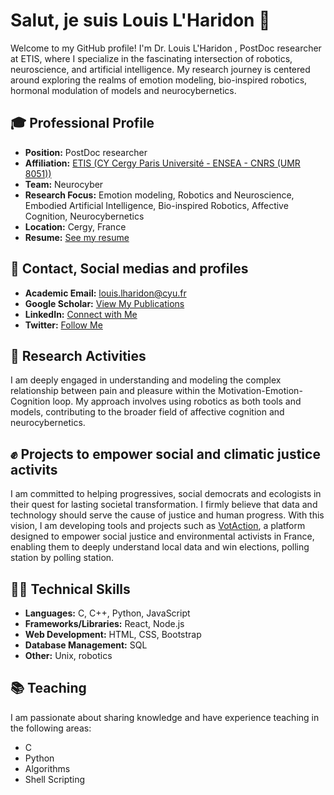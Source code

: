 # Salut, je suis Louis L'Haridon 👋

Welcome to my GitHub profile! I'm Dr. Louis L'Haridon , PostDoc researcher at ETIS, where I specialize in the fascinating intersection of robotics, neuroscience, and artificial intelligence. My research journey is centered around exploring the realms of emotion modeling, bio-inspired robotics, hormonal modulation of models and neurocybernetics.

## 🎓 Professional Profile

- **Position:** PostDoc researcher
- **Affiliation:** [ETIS (CY Cergy Paris Université - ENSEA - CNRS (UMR 8051))](https://www.etis-lab.fr/)
- **Team:** Neurocyber
- **Research Focus:** Emotion modeling, Robotics and Neuroscience, Embodied Artificial Intelligence, Bio-inspired Robotics, Affective Cognition, Neurocybernetics
- **Location:** Cergy, France
- **Resume:** [See my resume](https://github.com/lharidonlouis/lharidonlouis/blob/main/cv_these.pdf)

## 💬 Contact, Social medias and profiles

- **Academic Email:** louis.lharidon@cyu.fr
- **Google Scholar:** [View My Publications](https://scholar.google.com/citations?user=_UtqIesAAAAJ&hl=fr)
- **LinkedIn:** [Connect with Me](https://www.linkedin.com/in/lharidonlouis/)
- **Twitter:** [Follow Me](https://twitter.com/lharidonlouis)


## 🧠 Research Activities

I am deeply engaged in understanding and modeling the complex relationship between pain and pleasure within the Motivation-Emotion-Cognition loop. My approach involves using robotics as both tools and models, contributing to the broader field of affective cognition and neurocybernetics.

## ✊ Projects to empower social and climatic justice activits

I am committed to helping progressives, social democrats and ecologists  in their quest for lasting societal transformation. I firmly believe that data and technology should serve the cause of justice and human progress. With this vision, I am developing tools and projects such as [VotAction](https://github.com/lharidonlouis/votaction), a platform designed to empower social justice and environmental activists in France, enabling them to deeply understand local data and win elections, polling station by polling station.

## 👨‍💻 Technical Skills

- **Languages:** C, C++, Python, JavaScript
- **Frameworks/Libraries:** React, Node.js
- **Web Development:** HTML, CSS, Bootstrap
- **Database Management:** SQL
- **Other:** Unix, robotics

## 📚 Teaching

I am passionate about sharing knowledge and have experience teaching in the following areas:
- C
- Python
- Algorithms
- Shell Scripting
